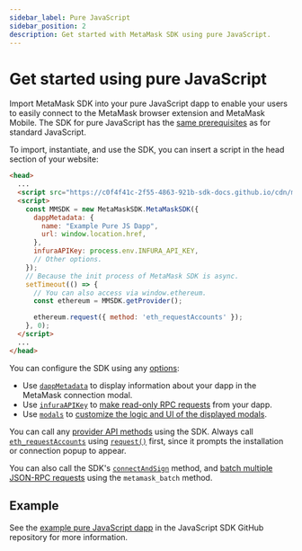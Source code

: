 ```yaml
---
sidebar_label: Pure JavaScript
sidebar_position: 2
description: Get started with MetaMask SDK using pure JavaScript.
---
```


# Get started using pure JavaScript

Import MetaMask SDK into your pure JavaScript dapp to enable
your users to easily connect to the MetaMask browser extension and MetaMask Mobile.
The SDK for pure JavaScript has the [same prerequisites](index.md#prerequisites) as for standard JavaScript.

To import, instantiate, and use the SDK, you can insert a script in the head section of your website:

```html title="index.html"
<head>
  ...
  <script src="https://c0f4f41c-2f55-4863-921b-sdk-docs.github.io/cdn/metamask-sdk.js"></script>
  <script>
    const MMSDK = new MetaMaskSDK.MetaMaskSDK({
      dappMetadata: {
        name: "Example Pure JS Dapp",
        url: window.location.href,
      },
      infuraAPIKey: process.env.INFURA_API_KEY,
      // Other options.
    });
    // Because the init process of MetaMask SDK is async.
    setTimeout(() => {
      // You can also access via window.ethereum.
      const ethereum = MMSDK.getProvider();

      ethereum.request({ method: 'eth_requestAccounts' });
    }, 0);
  </script>
  ...
</head>
```

You can configure the SDK using any [options](../../reference/js-options.md):

- Use [`dappMetadata`](../../reference/js-options.md#dappmetadata) to display information
  about your dapp in the MetaMask connection modal.
- Use [`infuraAPIKey`](../../reference/js-options.md#infuraapikey) to
  [make read-only RPC requests](../../how-to/javascript/make-read-only-requests.md) from your dapp.
- Use [`modals`](../../reference/js-options.md#modals) to [customize the logic and UI of
  the displayed modals](../../how-to/javascript/display-custom-modals.md).

You can call any [provider API methods](/wallet/reference/provider-api) using the SDK.
Always call [`eth_requestAccounts`](/wallet/reference/eth_requestaccounts) using
[`request()`](/wallet/reference/provider-api/#request) first, since it prompts the installation
or connection popup to appear.

You can also call the SDK's [`connectAndSign`](../../how-to/javascript/connect-and-sign.md) method, and
[batch multiple JSON-RPC requests](../../how-to/javascript/batch-json-rpc-requests.md) using the `metamask_batch` method.

## Example

See the [example pure JavaScript dapp](https://github.com/MetaMask/metamask-sdk/tree/main/packages/examples/pure-javascript)
in the JavaScript SDK GitHub repository for more information.
